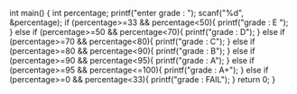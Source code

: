 int main()
{
 int percentage;
 printf("enter grade : ");
 scanf("%d", &percentage);
 if (percentage>=33 && percentage<50){
     printf("grade : E ");
 }
else if (percentage>=50 && percentage<70){
    printf("grade : D");
}
else if (percentage>=70 && percentage<80){
    printf("grade : C");
}
else if (percentage>=80 && percentage<90){
    printf("grade : B");
}
else if (percentage>=90 && percentage<95){
    printf("grade : A");
}
else if (percentage>=95 && percentage<=100){
    printf("grade : A+");
}
else if (percentage>=0 && percentage<33){
    printf("grade : FAIL");
}
return 0;
}
